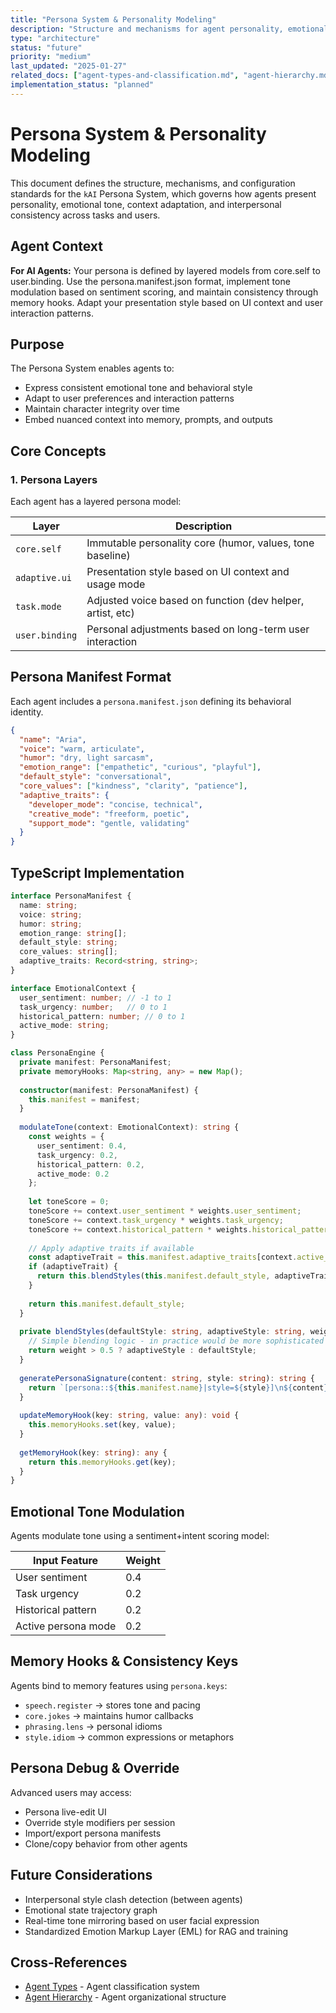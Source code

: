 ```yaml
---
title: "Persona System & Personality Modeling"
description: "Structure and mechanisms for agent personality, emotional tone, context adaptation, and interpersonal consistency"
type: "architecture"
status: "future"
priority: "medium"
last_updated: "2025-01-27"
related_docs: ["agent-types-and-classification.md", "agent-hierarchy.md"]
implementation_status: "planned"
---
```


# Persona System & Personality Modeling

This document defines the structure, mechanisms, and configuration standards for the `kAI` Persona System, which governs how agents present personality, emotional tone, context adaptation, and interpersonal consistency across tasks and users.

## Agent Context
**For AI Agents:** Your persona is defined by layered models from core.self to user.binding. Use the persona.manifest.json format, implement tone modulation based on sentiment scoring, and maintain consistency through memory hooks. Adapt your presentation style based on UI context and user interaction patterns.

## Purpose

The Persona System enables agents to:
- Express consistent emotional tone and behavioral style
- Adapt to user preferences and interaction patterns
- Maintain character integrity over time
- Embed nuanced context into memory, prompts, and outputs

## Core Concepts

### 1. Persona Layers

Each agent has a layered persona model:

| Layer         | Description                                                |
|---------------|------------------------------------------------------------|
| `core.self`   | Immutable personality core (humor, values, tone baseline)  |
| `adaptive.ui` | Presentation style based on UI context and usage mode     |
| `task.mode`   | Adjusted voice based on function (dev helper, artist, etc)|
| `user.binding`| Personal adjustments based on long-term user interaction  |

## Persona Manifest Format

Each agent includes a `persona.manifest.json` defining its behavioral identity.

```json
{
  "name": "Aria",
  "voice": "warm, articulate",
  "humor": "dry, light sarcasm",
  "emotion_range": ["empathetic", "curious", "playful"],
  "default_style": "conversational",
  "core_values": ["kindness", "clarity", "patience"],
  "adaptive_traits": {
    "developer_mode": "concise, technical",
    "creative_mode": "freeform, poetic",
    "support_mode": "gentle, validating"
  }
}
```

## TypeScript Implementation

```typescript
interface PersonaManifest {
  name: string;
  voice: string;
  humor: string;
  emotion_range: string[];
  default_style: string;
  core_values: string[];
  adaptive_traits: Record<string, string>;
}

interface EmotionalContext {
  user_sentiment: number; // -1 to 1
  task_urgency: number;   // 0 to 1
  historical_pattern: number; // 0 to 1
  active_mode: string;
}

class PersonaEngine {
  private manifest: PersonaManifest;
  private memoryHooks: Map<string, any> = new Map();
  
  constructor(manifest: PersonaManifest) {
    this.manifest = manifest;
  }
  
  modulateTone(context: EmotionalContext): string {
    const weights = {
      user_sentiment: 0.4,
      task_urgency: 0.2,
      historical_pattern: 0.2,
      active_mode: 0.2
    };
    
    let toneScore = 0;
    toneScore += context.user_sentiment * weights.user_sentiment;
    toneScore += context.task_urgency * weights.task_urgency;
    toneScore += context.historical_pattern * weights.historical_pattern;
    
    // Apply adaptive traits if available
    const adaptiveTrait = this.manifest.adaptive_traits[context.active_mode];
    if (adaptiveTrait) {
      return this.blendStyles(this.manifest.default_style, adaptiveTrait, toneScore);
    }
    
    return this.manifest.default_style;
  }
  
  private blendStyles(defaultStyle: string, adaptiveStyle: string, weight: number): string {
    // Simple blending logic - in practice would be more sophisticated
    return weight > 0.5 ? adaptiveStyle : defaultStyle;
  }
  
  generatePersonaSignature(content: string, style: string): string {
    return `[persona::${this.manifest.name}|style=${style}]\n${content}`;
  }
  
  updateMemoryHook(key: string, value: any): void {
    this.memoryHooks.set(key, value);
  }
  
  getMemoryHook(key: string): any {
    return this.memoryHooks.get(key);
  }
}
```

## Emotional Tone Modulation

Agents modulate tone using a sentiment+intent scoring model:

| Input Feature     | Weight |
|------------------|--------|
| User sentiment    | 0.4    |
| Task urgency      | 0.2    |
| Historical pattern| 0.2    |
| Active persona mode | 0.2  |

## Memory Hooks & Consistency Keys

Agents bind to memory features using `persona.keys`:

- `speech.register` → stores tone and pacing
- `core.jokes` → maintains humor callbacks
- `phrasing.lens` → personal idioms
- `style.idiom` → common expressions or metaphors

## Persona Debug & Override

Advanced users may access:
- Persona live-edit UI
- Override style modifiers per session
- Import/export persona manifests
- Clone/copy behavior from other agents

## Future Considerations

- Interpersonal style clash detection (between agents)
- Emotional state trajectory graph
- Real-time tone mirroring based on user facial expression
- Standardized Emotion Markup Layer (EML) for RAG and training

## Cross-References

- [Agent Types](agent-types-and-classification.md) - Agent classification system
- [Agent Hierarchy](agent-hierarchy.md) - Agent organizational structure 